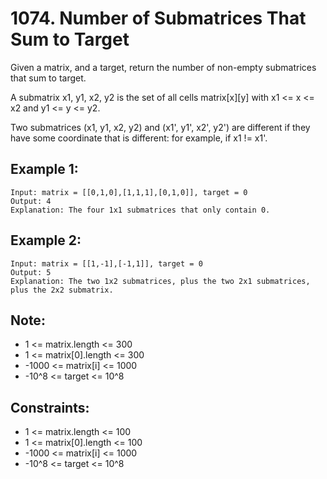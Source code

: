 # 1074. Number of Submatrices That Sum to Target

Given a matrix, and a target, return the number of non-empty submatrices that sum to target.

A submatrix x1, y1, x2, y2 is the set of all cells matrix[x][y] with x1 <= x <= x2 and y1 <= y <= y2.

Two submatrices (x1, y1, x2, y2) and (x1', y1', x2', y2') are different if they have some coordinate that is different: for example, if x1 != x1'.

## Example 1:

```
Input: matrix = [[0,1,0],[1,1,1],[0,1,0]], target = 0
Output: 4
Explanation: The four 1x1 submatrices that only contain 0.
```

## Example 2:

```
Input: matrix = [[1,-1],[-1,1]], target = 0
Output: 5
Explanation: The two 1x2 submatrices, plus the two 2x1 submatrices, plus the 2x2 submatrix.
```

## Note:

* 1 <= matrix.length <= 300
* 1 <= matrix[0].length <= 300
* -1000 <= matrix[i] <= 1000
* -10^8 <= target <= 10^8

## Constraints:

* 1 <= matrix.length <= 100
* 1 <= matrix[0].length <= 100
* -1000 <= matrix[i] <= 1000
* -10^8 <= target <= 10^8
